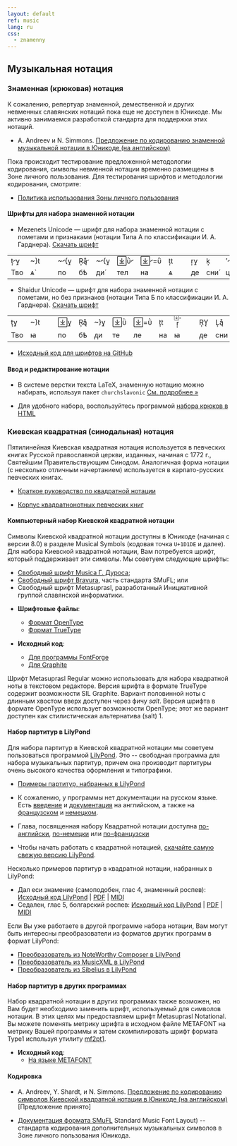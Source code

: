 ```yaml
---
layout: default
ref: music
lang: ru
css: 
  - znamenny
---
```


## Музыкальная нотация

### Знаменная (крюковая) нотация

К сожалению, репертуар знаменной, демественной и других невменных славянских
нотаций пока еще не доступен в Юникоде. Мы активно занимаемся разработкой стандарта
для поддержки этих нотаций.

* A. Andreev и N. Simmons. [Предложение по кодированию знаменной
музыкальной нотации в Юникоде
(на английском)](https://www.ponomar.net/files/palaeoslavic.pdf)

Пока происходит тестирование предложенной методологии кодирования,
символы невменной нотации временно размещены в Зоне личного пользования.
Для тестирования шрифтов и методологии кодирования, смотрите:

* [Политика использования Зоны личного
пользования](https://www.ponomar.net/files/pua_policy.pdf)

#### Шрифты для набора знаменной нотации

* Mezenets Unicode — шрифт для набора знаменной нотации с пометами и признаками
(нотации Типа А по классификации И. А. Гарднера).
 [Скачать шрифт](https://www.ponomar.net/files/MezenetsUnicode.zip)

<div class="sample" contenteditable="true">
	<table align="center">
	<tr><td class="neume"></td><td class="neume"></td>
	<td class="neume">&nbsp;&nbsp;</td>
	<td class="neume"></td><td class="neume"></td>
	<td class="neume"></td>
	<td class="neume"></td><td class="neume"></td><td class="neume"></td>
	<td class="text">&nbsp;&nbsp;</td>
	<td class="neume"></td><td class="neume"></td><td class="neume"></td>
	</tr>
	<tr><td class="text">Тво</td><td class="text">ѧ̀</td><td class="text">&nbsp;&nbsp;</td>
	<td class="text">по</td><td class="text">бѣ</td><td class="text">ди́</td>
	<td class="text">тел</td><td class="text">на</td><td class="text">ѧ</td>
	<td class="text">&nbsp;&nbsp;</td>
	<td class="text">де</td><td class="text">сни́</td><td class="text">ца</td>
	</tr>
	</table>
</div>

* Shaidur Unicode — шрифт для набора знаменной нотации с пометами, но без признаков
(нотации Типа Б по классификации И. А. Гарднера).
 [Скачать шрифт](https://www.ponomar.net/files/ShaidurUnicode.zip)

<div class="sample" contenteditable="true">
	<table align="center">
	<tr><td class="neumeB"></td><td class="neumeB"></td><td class="neumeB">&nbsp;&nbsp;</td><td class="neumeB"></td><td class="neumeB"></td><td class="neumeB"></td><td class="neumeB"></td><td class="neumeB"></td><td class="neumeB"></td><td class="neumeB"><ruby><rt></rt></ruby></td><td class="neumeB">&nbsp;&nbsp;</td><td class="neumeB"></td><td class="neumeB"></td><td class="neumeB"></td>
	</tr><tr>
	<td class="text">Тво</td><td class="text">ꙗ</td><td  class="text">&nbsp;&nbsp;</td><td class="text">по</td><td class="text">бѣ</td><td class="text">ᲁи</td><td class="text">те</td><td class="text">ле</td><td class="text">на</td><td class="text">ꙗ</td><td class="text">&nbsp;&nbsp;</td><td class="text">ᲁе</td><td class="text">сни</td><td class="text">ца</td></tr>
	</table>
</div>

* [Исходный код для шрифтов на GitHub](https://github.com/slavonic/fonts-znam/)

#### Ввод и редактирование нотации

* В системе верстки текста LaTeX, знаменную нотацию можно набирать,
используя пакет `churchslavonic` 
[См. подробнее&nbsp;»](/ru/users.html) 

* Для удобного набора, воспользуйтесь программой
[набора крюков в HTML](https://www.ponomar.net/znamenny/hookup2.html)

### Киевская квадратная (синодальная) нотация

Пятилинейная Киевская квадратная нотация используется в певческих
книгах Русской православной церкви, изданных, начиная с 1772 г.,
Святейшим Правительствующим Синодом. Аналогичная форма нотации
(с несколько отличным начертанием) используется в карпато-русских
певческих книгах.

* [Краткое руководство по квадратной нотации](http://seminaria.ru/raritet/solov_rukovod.htm)

* [Корпус квадратнонотных певческих книг](http://seminaria.ru/raritet/quadsborn.htm)

#### Компьютерный набор Киевской квадратной нотации

Символы Киевской квадратной нотации доступны в Юникоде (начиная с версии 8.0)
в разделе Musical Symbols (кодовая точка `U+1D1DE` и далее). Для набора
Киевской квадратной нотации, Вам потребуется шрифт, который поддерживает эти
символы. Мы советуем следующие шрифты:

* [Свободный шрифт Musica Г. Дуроса](http://users.teilar.gr/~g1951d/);
* [Свободный шрифт Bravura](http://www.smufl.org/fonts/), часть стандарта SMuFL; или
* Свободный шрифт Metasuprasl, разработанный Инициативной группой славянской информатики.

- **Шрифтовые файлы**:
	+	[Формат OpenType](https://www.ponomar.net/files/Metasuprasl-Regular.otf)
	+	[Формат TrueType](https://www.ponomar.net/files/Metasuprasl-SIL.ttf)

- **Исходный код**:
  + [Для программы FontForge](https://www.ponomar.net/files/Metasuprasl-Regular.sfd)
  + [Для Graphite](https://www.ponomar.net/files/Metasuprasl-Regular.gdl)

Шрифт Metasuprasl Regular можно использовать для набора квадратной ноты в текстовом редакторе. 
Версия шрифта в формате TrueType содержит возможности SIL Graphite. 
Вариант половинной ноты с длинным хвостом вверх доступен через фичу _salt_.
Версия шрифта в формате OpenType использует возможности OpenType; этот
же вариант доступен как стилистическая альтернатива (salt) 1.

#### Набор партитур в LilyPond

Для набора партитур в Киевской квадратной нотации мы советуем пользоваться программой
[LilyPond](http://www.lilypond.org/). Это -- свободная программа для набора
музыкальных партитур, причем она производит партитуры
очень высокого качества оформления и типографики.

* [Примеры партитур, набранных в LilyPond](http://www.lilypond.org/examples.html)

* К сожалению, у программы нет документации на русском языке. 
  Есть [введение](http://www.lilypond.org/text-input.html) 
  и [документация](http://www.lilypond.org/manuals.html) на английском, а также
  на [французском](http://lilypond.org/manuals.fr.html) и
  [немецком](http://lilypond.org/manuals.de.html).

* Глава, посвященная набору Квадратной нотации доступна
 [по-английски](http://www.lilypond.org/doc/v2.18/Documentation/notation/typesetting-kievan-square-notation),
  [по-немецки](http://www.lilypond.org/doc/v2.18/Documentation/notation/typesetting-kievan-square-notation.de.html)
  или [по-французски](http://www.lilypond.org/doc/v2.18/Documentation/notation/typesetting-kievan-square-notation.fr.html)

* Чтобы начать работать с квадратной нотацией, 
[скачайте самую свежую версию LilyPond](http://www.lilypond.org/download.html).

Несколько примеров партитур в квадратной нотации, набранных в LilyPond:

* Дал еси знамение (самоподобен, глас 4, знаменный роспев): 
  [Исходный код LilyPond](https://www.ponomar.net/files/dalesi.ly) |
  [PDF](https://www.ponomar.net/files/dalesi.pdf) |
  [MIDI](https://www.ponomar.net/files/dalesi.midi)
* Седален, глас 5, болгарский роспев: 
  [Исходный код LilyPond](https://www.ponomar.net/files/sessional5.ly) |
  [PDF](https://www.ponomar.net/files/sessional5.pdf) |
  [MIDI](https://www.ponomar.net/files/sessional5.midi)

Если Вы уже работаете в другой программе набора нотации, Вам
могут быть интересны преобразователи из форматов других программ в формат LilyPond:

* [Преобразователь из NoteWorthy Composer в LilyPond](http://nwc2ly.sourceforge.net/)
* [Преобразователь из MusicXML в LilyPond](http://www.nongnu.org/xml2ly/)
* [Преобразователь из Sibelius в LilyPond](http://sib2ly.sourceforge.net/)

#### Набор партитур в других программах

Набор квадратной нотации в других программах также возможен, но
Вам будет необходимо заменить шрифт, используемый для символов нотации.
В этих целях мы предоставляем шрифт Metasuprasl Notational. Вы можете
поменять метрику шрифта в исходном файле METAFONT на метрику
Вашей программы и затем скомпилировать шрифт формата Type1 используя
утилиту [mf2pt1](http://www.ctan.org/pkg/mf2pt1).

- **Исходный код**:
  + [На языке METAFONT](https://www.ponomar.net/files/metasuprasl.mf)

#### Кодировка

* A. Andreev, Y. Shardt, и N. Simmons.
[Предложение по кодированию символов Киевской квадратной нотации
в Юникоде (на английском)](https://www.ponomar.net/files/kievan.pdf) [Предложение принято]

* [Документация формата SMuFL](https://w3c.github.io/smufl/gitbook/)
Standard Music Font Layout) -- стандарта кодирования дополнительных 
музыкальных символов в Зоне личного пользования Юникода.

